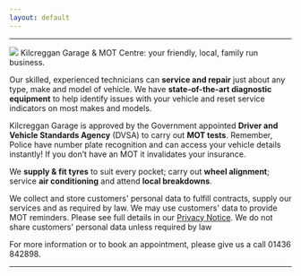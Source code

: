 ```yaml
---
layout: default
---
```


---
<img src="assets/images/header.png?raw=true">
Kilcreggan Garage & MOT Centre: your friendly, local, family run business.

Our skilled, experienced technicians can **service and repair** just about any type, make and model of vehicle. 
We have **state-of-the-art diagnostic equipment** to help identify issues with your vehicle and reset service indicators on most makes and models.

Kilcreggan Garage is approved by the Government appointed **Driver and Vehicle Standards Agency** (DVSA) to carry out **MOT tests**. Remember, Police have number plate recognition and can access your vehicle details instantly! If you don’t have an MOT it invalidates your insurance.

We **supply & fit tyres** to suit every pocket; carry out **wheel alignment**; service **air conditioning** and attend **local breakdowns**.

We collect and store customers' personal data to fulfill contracts, supply our services and as required by law.  We may use customers' data to provide MOT reminders. Please see full details in our <a href = 'privacy.html'>Privacy Notice</a>. We do not share customers' personal data unless required by law

For more information or to book an appointment, please give us a call 01436 842898.

---
